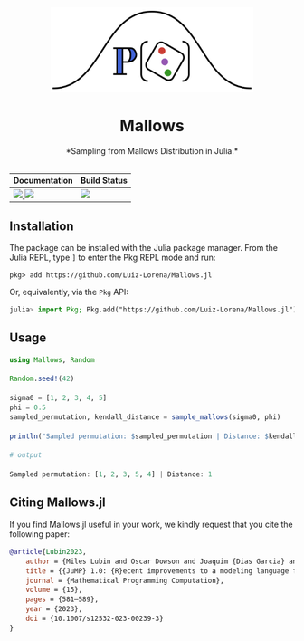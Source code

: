 <!--<div align="center">
<picture>
  <source media="(prefers-color-scheme: light)" srcset="https://github.com/Luiz-Lorena/Mallows.jl/raw/master/docs/src/assets/logo.svg">
  <source media="(prefers-color-scheme: dark)" srcset="https://github.com/Luiz-Lorena/Mallows.jl/raw/master/docs/src/assets/logo-dark.svg">
  <img alt="Mallows.jl logo." src="https://github.com/Luiz-Lorena/Mallows.jl/raw/master/docs/src/assets/logo.svg" height="150">
</picture>
</div>

---
-->
<div align="center">
<picture>
  <source media="(prefers-color-scheme: light)" srcset="https://github.com/Luiz-Lorena/Mallows.jl/raw/master/docs/src/assets/logo.svg">
  <source media="(prefers-color-scheme: dark)" srcset="https://github.com/Luiz-Lorena/Mallows.jl/raw/master/docs/src/assets/logo-dark.svg">
  <img alt="Mallows.jl logo." src="https://github.com/Luiz-Lorena/Mallows.jl/raw/master/docs/src/assets/logo.svg" height="150">
</picture>
  <h1>Mallows</h1>
</div>

<div align="center">
  *Sampling from Mallows Distribution in Julia.*
</div>

<br>

<div align="center">

<!-- Markdown table inside HTML wrapper -->
  
<table>
  <thead>
    <tr>
      <th>Documentation</th>
      <th>Build Status</th>
    </tr>
  </thead>
  <tbody>
    <tr>
      <td>
        <a href="https://luiz-lorena.github.io/Mallows.jl/stable/">
          <img src="https://img.shields.io/badge/docs-stable-blue.svg">
        </a>
        <a href="https://luiz-lorena.github.io/Mallows.jl/dev/">
          <img src="https://img.shields.io/badge/docs-dev-blue.svg">
        </a>
      </td>
      <td>
        <a href="https://github.com/luiz-lorena/Mallows.jl/actions/workflows/CI.yml?query=branch%3Amaster">
          <img src="https://github.com/luiz-lorena/Mallows.jl/actions/workflows/CI.yml/badge.svg?branch=master">
        </a>
      </td>
    </tr>
  </tbody>
</table>

</div>

## Installation

The package can be installed with the Julia package manager.
From the Julia REPL, type `]` to enter the Pkg REPL mode and run:

```
pkg> add https://github.com/Luiz-Lorena/Mallows.jl
```

Or, equivalently, via the `Pkg` API:

```julia
julia> import Pkg; Pkg.add("https://github.com/Luiz-Lorena/Mallows.jl")
```

## Usage

```julia
using Mallows, Random

Random.seed!(42)

sigma0 = [1, 2, 3, 4, 5]
phi = 0.5
sampled_permutation, kendall_distance = sample_mallows(sigma0, phi)

println("Sampled permutation: $sampled_permutation | Distance: $kendall_distance")

# output

Sampled permutation: [1, 2, 3, 5, 4] | Distance: 1
```

## Citing Mallows.jl

If you find Mallows.jl useful in your work, we kindly request that you cite the
following paper:

```bibtex
@article{Lubin2023,
    author = {Miles Lubin and Oscar Dowson and Joaquim {Dias Garcia} and Joey Huchette and Beno{\^i}t Legat and Juan Pablo Vielma},
    title = {{JuMP} 1.0: {R}ecent improvements to a modeling language for mathematical optimization},
    journal = {Mathematical Programming Computation},
    volume = {15},
    pages = {581–589},
    year = {2023},
    doi = {10.1007/s12532-023-00239-3}
}
```
